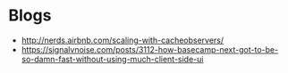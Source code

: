 # Blogs

- http://nerds.airbnb.com/scaling-with-cacheobservers/
- https://signalvnoise.com/posts/3112-how-basecamp-next-got-to-be-so-damn-fast-without-using-much-client-side-ui


